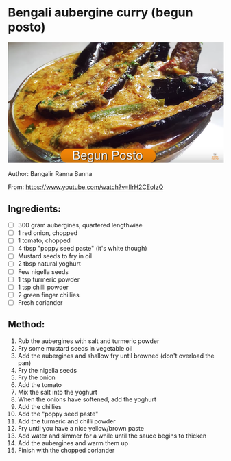 # Bengali aubergine curry (begun posto)
![](../images/begun-posto.png)

Author: Bangalir Ranna Banna

From: https://www.youtube.com/watch?v=IlrH2CEoIzQ

## Ingredients:
- [ ] 300 gram aubergines, quartered lengthwise
- [ ] 1 red onion, chopped
- [ ] 1 tomato, chopped
- [ ] 4 tbsp "poppy seed paste" (it's white though)
- [ ] Mustard seeds to fry in oil
- [ ] 2 tbsp natural yoghurt
- [ ] Few nigella seeds
- [ ] 1 tsp turmeric powder
- [ ] 1 tsp chilli powder
- [ ] 2 green finger chillies
- [ ] Fresh coriander

## Method:
1. Rub the aubergines with salt and turmeric powder
2. Fry some mustard seeds in vegetable oil
3. Add the aubergines and shallow fry until browned (don't overload the pan)
4. Fry the nigella seeds
5. Fry the onion
6. Add the tomato
7. Mix the salt into the yoghurt
8. When the onions have softened, add the yoghurt
9. Add the chillies
10. Add the "poppy seed paste"
11. Add the turmeric and chilli powder
12. Fry until you have a nice yellow/brown paste
13. Add water and simmer for a while until the sauce begins to thicken
14. Add the aubergines and warm them up
15. Finish with the chopped coriander